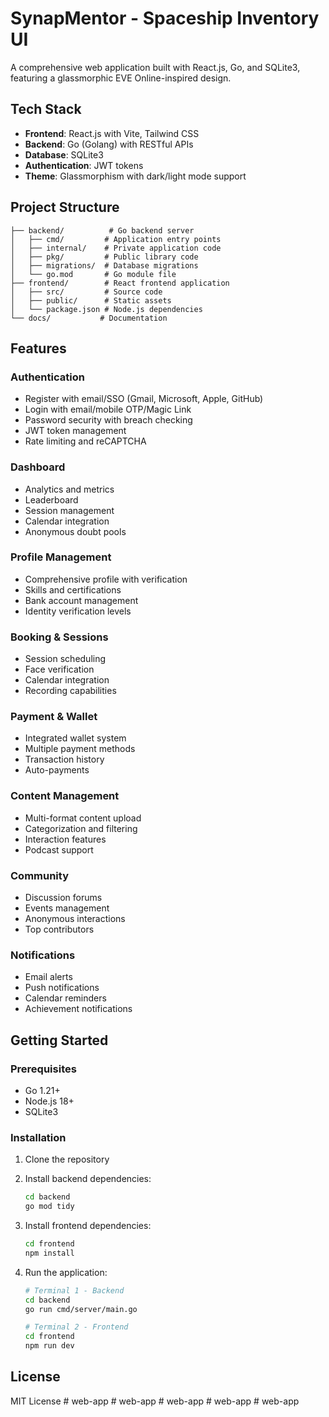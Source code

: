 # SynapMentor - Spaceship Inventory UI

A comprehensive web application built with React.js, Go, and SQLite3, featuring a glassmorphic EVE Online-inspired design.

## Tech Stack

- **Frontend**: React.js with Vite, Tailwind CSS
- **Backend**: Go (Golang) with RESTful APIs
- **Database**: SQLite3
- **Authentication**: JWT tokens
- **Theme**: Glassmorphism with dark/light mode support

## Project Structure

```
├── backend/          # Go backend server
│   ├── cmd/         # Application entry points
│   ├── internal/    # Private application code
│   ├── pkg/         # Public library code
│   ├── migrations/  # Database migrations
│   └── go.mod       # Go module file
├── frontend/        # React frontend application
│   ├── src/         # Source code
│   ├── public/      # Static assets
│   └── package.json # Node.js dependencies
└── docs/           # Documentation
```

## Features

### Authentication
- Register with email/SSO (Gmail, Microsoft, Apple, GitHub)
- Login with email/mobile OTP/Magic Link
- Password security with breach checking
- JWT token management
- Rate limiting and reCAPTCHA

### Dashboard
- Analytics and metrics
- Leaderboard
- Session management
- Calendar integration
- Anonymous doubt pools

### Profile Management
- Comprehensive profile with verification
- Skills and certifications
- Bank account management
- Identity verification levels

### Booking & Sessions
- Session scheduling
- Face verification
- Calendar integration
- Recording capabilities

### Payment & Wallet
- Integrated wallet system
- Multiple payment methods
- Transaction history
- Auto-payments

### Content Management
- Multi-format content upload
- Categorization and filtering
- Interaction features
- Podcast support

### Community
- Discussion forums
- Events management
- Anonymous interactions
- Top contributors

### Notifications
- Email alerts
- Push notifications
- Calendar reminders
- Achievement notifications

## Getting Started

### Prerequisites
- Go 1.21+
- Node.js 18+
- SQLite3

### Installation

1. Clone the repository
2. Install backend dependencies:
   ```bash
   cd backend
   go mod tidy
   ```

3. Install frontend dependencies:
   ```bash
   cd frontend
   npm install
   ```

4. Run the application:
   ```bash
   # Terminal 1 - Backend
   cd backend
   go run cmd/server/main.go

   # Terminal 2 - Frontend
   cd frontend
   npm run dev
   ```

## License

MIT License
#   w e b - a p p 
 
 #   w e b - a p p 
 
 #   w e b - a p p 
 
 #   w e b - a p p 
 
 #   w e b - a p p 
 
 
